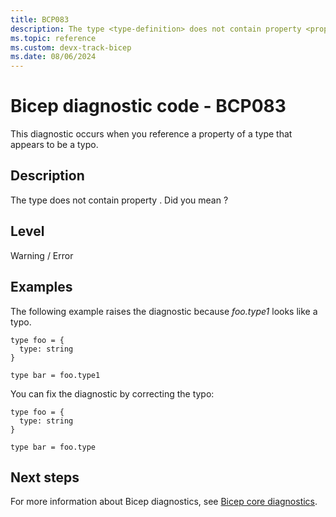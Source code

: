 ```yaml
---
title: BCP083
description: The type <type-definition> does not contain property <property-name>. Did you mean <property-name>?
ms.topic: reference
ms.custom: devx-track-bicep
ms.date: 08/06/2024
---
```


# Bicep diagnostic code - BCP083

This diagnostic occurs when you reference a property of a type that appears to be a typo.

## Description

The type <type-definition> does not contain property <property-name>. Did you mean <property-name>?

## Level

Warning / Error

## Examples

The following example raises the diagnostic because _foo.type1_ looks like a typo.

```bicep
type foo = {
  type: string
}

type bar = foo.type1
```

You can fix the diagnostic by correcting the typo:

```bicep
type foo = {
  type: string
}

type bar = foo.type
```

## Next steps

For more information about Bicep diagnostics, see [Bicep core diagnostics](../bicep-core-diagnostics.md).
